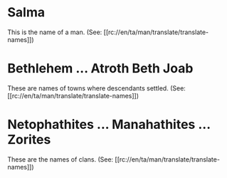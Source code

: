 # Salma

This is the name of a man. (See: [[rc://en/ta/man/translate/translate-names]])

# Bethlehem ... Atroth Beth Joab

These are names of towns where descendants settled. (See: [[rc://en/ta/man/translate/translate-names]])

# Netophathites ... Manahathites ... Zorites

These are the names of clans. (See: [[rc://en/ta/man/translate/translate-names]])

